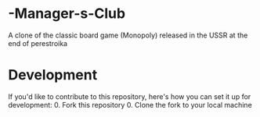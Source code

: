 # -Manager-s-Club
A clone of the classic board game (Monopoly) released in the USSR at the end of perestroika

# Development
If you'd like to contribute to this repository, here's how you can set it up for development:
0.	Fork this repository
0.	Clone the fork to your local machine
